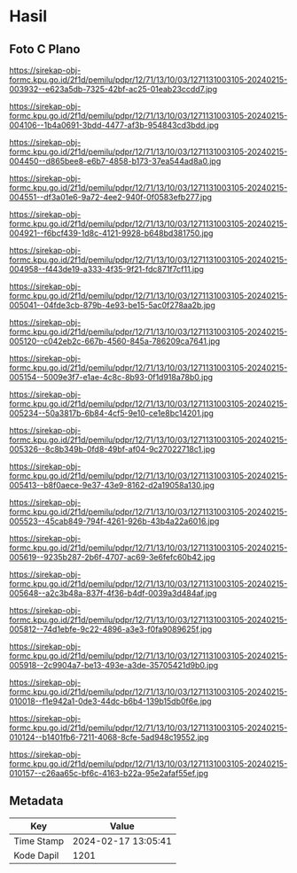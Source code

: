 # Hasil

## Foto C Plano

https://sirekap-obj-formc.kpu.go.id/2f1d/pemilu/pdpr/12/71/13/10/03/1271131003105-20240215-003932--e623a5db-7325-42bf-ac25-01eab23ccdd7.jpg

https://sirekap-obj-formc.kpu.go.id/2f1d/pemilu/pdpr/12/71/13/10/03/1271131003105-20240215-004106--1b4a0691-3bdd-4477-af3b-954843cd3bdd.jpg

https://sirekap-obj-formc.kpu.go.id/2f1d/pemilu/pdpr/12/71/13/10/03/1271131003105-20240215-004450--d865bee8-e6b7-4858-b173-37ea544ad8a0.jpg

https://sirekap-obj-formc.kpu.go.id/2f1d/pemilu/pdpr/12/71/13/10/03/1271131003105-20240215-004551--df3a01e6-9a72-4ee2-940f-0f0583efb277.jpg

https://sirekap-obj-formc.kpu.go.id/2f1d/pemilu/pdpr/12/71/13/10/03/1271131003105-20240215-004921--f6bcf439-1d8c-4121-9928-b648bd381750.jpg

https://sirekap-obj-formc.kpu.go.id/2f1d/pemilu/pdpr/12/71/13/10/03/1271131003105-20240215-004958--f443de19-a333-4f35-9f21-fdc871f7cf11.jpg

https://sirekap-obj-formc.kpu.go.id/2f1d/pemilu/pdpr/12/71/13/10/03/1271131003105-20240215-005041--04fde3cb-879b-4e93-be15-5ac0f278aa2b.jpg

https://sirekap-obj-formc.kpu.go.id/2f1d/pemilu/pdpr/12/71/13/10/03/1271131003105-20240215-005120--c042eb2c-667b-4560-845a-786209ca7641.jpg

https://sirekap-obj-formc.kpu.go.id/2f1d/pemilu/pdpr/12/71/13/10/03/1271131003105-20240215-005154--5009e3f7-e1ae-4c8c-8b93-0f1d918a78b0.jpg

https://sirekap-obj-formc.kpu.go.id/2f1d/pemilu/pdpr/12/71/13/10/03/1271131003105-20240215-005234--50a3817b-6b84-4cf5-9e10-ce1e8bc14201.jpg

https://sirekap-obj-formc.kpu.go.id/2f1d/pemilu/pdpr/12/71/13/10/03/1271131003105-20240215-005326--8c8b349b-0fd8-49bf-af04-9c27022718c1.jpg

https://sirekap-obj-formc.kpu.go.id/2f1d/pemilu/pdpr/12/71/13/10/03/1271131003105-20240215-005413--b8f0aece-9e37-43e9-8162-d2a19058a130.jpg

https://sirekap-obj-formc.kpu.go.id/2f1d/pemilu/pdpr/12/71/13/10/03/1271131003105-20240215-005523--45cab849-794f-4261-926b-43b4a22a6016.jpg

https://sirekap-obj-formc.kpu.go.id/2f1d/pemilu/pdpr/12/71/13/10/03/1271131003105-20240215-005619--9235b287-2b6f-4707-ac69-3e6fefc60b42.jpg

https://sirekap-obj-formc.kpu.go.id/2f1d/pemilu/pdpr/12/71/13/10/03/1271131003105-20240215-005648--a2c3b48a-837f-4f36-b4df-0039a3d484af.jpg

https://sirekap-obj-formc.kpu.go.id/2f1d/pemilu/pdpr/12/71/13/10/03/1271131003105-20240215-005812--74d1ebfe-9c22-4896-a3e3-f0fa9089625f.jpg

https://sirekap-obj-formc.kpu.go.id/2f1d/pemilu/pdpr/12/71/13/10/03/1271131003105-20240215-005918--2c9904a7-be13-493e-a3de-35705421d9b0.jpg

https://sirekap-obj-formc.kpu.go.id/2f1d/pemilu/pdpr/12/71/13/10/03/1271131003105-20240215-010018--f1e942a1-0de3-44dc-b6b4-139b15db0f6e.jpg

https://sirekap-obj-formc.kpu.go.id/2f1d/pemilu/pdpr/12/71/13/10/03/1271131003105-20240215-010124--b1401fb6-7211-4068-8cfe-5ad948c19552.jpg

https://sirekap-obj-formc.kpu.go.id/2f1d/pemilu/pdpr/12/71/13/10/03/1271131003105-20240215-010157--c26aa65c-bf6c-4163-b22a-95e2afaf55ef.jpg


## Metadata

| Key        | Value               |
| ---------- | ------------------- |
| Time Stamp | 2024-02-17 13:05:41 |
| Kode Dapil | 1201                |



